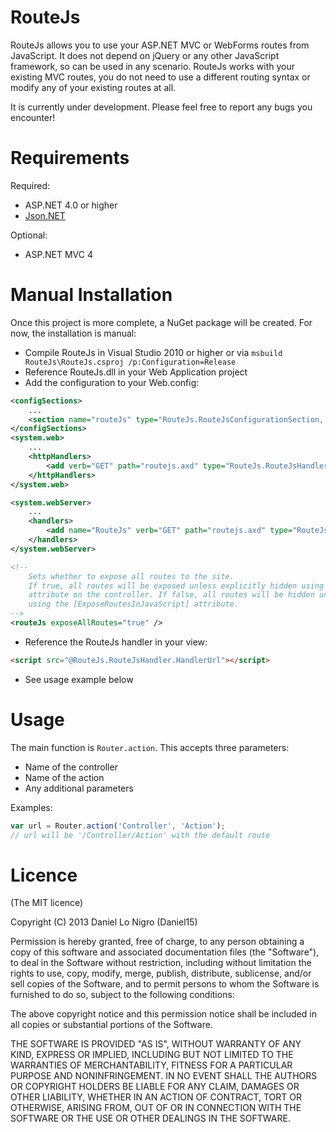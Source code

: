RouteJs
=======
RouteJs allows you to use your ASP.NET MVC or WebForms routes from JavaScript. It does not depend on
jQuery or any other JavaScript framework, so can be used in any scenario. RouteJs works with your
existing MVC routes, you do not need to use a different routing syntax or modify any of your 
existing routes at all.

It is currently under development. Please feel free to report any bugs you encounter!

Requirements
============
Required:
 * ASP.NET 4.0 or higher
 * [Json.NET](http://james.newtonking.com/projects/json-net.aspx)

Optional:
 * ASP.NET MVC 4

Manual Installation
===================

Once this project is more complete, a NuGet package will be created. For now, the installation is
manual:

- Compile RouteJs in Visual Studio 2010 or higher or via `msbuild RouteJs\RouteJs.csproj /p:Configuration=Release`
- Reference RouteJs.dll in your Web Application project
- Add the configuration to your Web.config:

```xml
<configSections>
	...
	<section name="routeJs" type="RouteJs.RouteJsConfigurationSection, RouteJs" />
</configSections>
<system.web>
	...
	<httpHandlers>
		<add verb="GET" path="routejs.axd" type="RouteJs.RouteJsHandler, RouteJs" />
	</httpHandlers>
</system.web>

<system.webServer>
	...
	<handlers>
		<add name="RouteJs" verb="GET" path="routejs.axd" type="RouteJs.RouteJsHandler, RouteJs" />
	</handlers>
</system.webServer>

<!--
	Sets whether to expose all routes to the site. 
	If true, all routes will be exposed unless explicitly hidden using the [HideRoutesInJavaScript] 
	attribute on the controller. If false, all routes will be hidden unless explicitly exposed 
	using the [ExposeRoutesInJavaScript] attribute.
-->
<routeJs exposeAllRoutes="true" />
```
- Reference the RouteJs handler in your view:

```html
<script src="@RouteJs.RouteJsHandler.HandlerUrl"></script>
```
- See usage example below

Usage
=====

The main function is `Router.action`. This accepts three parameters:
- Name of the controller
- Name of the action
- Any additional parameters

Examples:

```javascript
var url = Router.action('Controller', 'Action'); 
// url will be '/Controller/Action' with the default route
```
 
Licence
=======
(The MIT licence)

Copyright (C) 2013 Daniel Lo Nigro (Daniel15)

Permission is hereby granted, free of charge, to any person obtaining a copy of
this software and associated documentation files (the "Software"), to deal in
the Software without restriction, including without limitation the rights to
use, copy, modify, merge, publish, distribute, sublicense, and/or sell copies
of the Software, and to permit persons to whom the Software is furnished to do
so, subject to the following conditions:

The above copyright notice and this permission notice shall be included in all
copies or substantial portions of the Software.

THE SOFTWARE IS PROVIDED "AS IS", WITHOUT WARRANTY OF ANY KIND, EXPRESS OR
IMPLIED, INCLUDING BUT NOT LIMITED TO THE WARRANTIES OF MERCHANTABILITY,
FITNESS FOR A PARTICULAR PURPOSE AND NONINFRINGEMENT. IN NO EVENT SHALL THE
AUTHORS OR COPYRIGHT HOLDERS BE LIABLE FOR ANY CLAIM, DAMAGES OR OTHER
LIABILITY, WHETHER IN AN ACTION OF CONTRACT, TORT OR OTHERWISE, ARISING FROM,
OUT OF OR IN CONNECTION WITH THE SOFTWARE OR THE USE OR OTHER DEALINGS IN THE
SOFTWARE.
